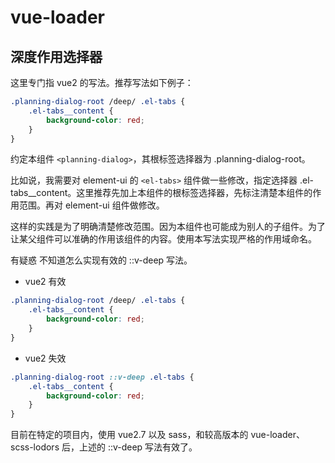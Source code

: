 # vue-loader

## 深度作用选择器

这里专门指 vue2 的写法。推荐写法如下例子：

```scss
.planning-dialog-root /deep/ .el-tabs {
	.el-tabs__content {
		background-color: red;
	}
}
```

约定本组件 `<planning-dialog>`，其根标签选择器为 .planning-dialog-root。

比如说，我需要对 element-ui 的 `<el-tabs>` 组件做一些修改，指定选择器 .el-tabs\_\_content。这里推荐先加上本组件的根标签选择器，先标注清楚本组件的作用范围。再对 element-ui 组件做修改。

这样的实践是为了明确清楚修改范围。因为本组件也可能成为别人的子组件。为了让某父组件可以准确的作用该组件的内容。使用本写法实现严格的作用域命名。

有疑惑 不知道怎么实现有效的 ::v-deep 写法。

- vue2 有效

```scss
.planning-dialog-root /deep/ .el-tabs {
	.el-tabs__content {
		background-color: red;
	}
}
```

- vue2 失效

```scss
.planning-dialog-root ::v-deep .el-tabs {
	.el-tabs__content {
		background-color: red;
	}
}
```

目前在特定的项目内，使用 vue2.7 以及 sass，和较高版本的 vue-loader、 scss-lodors 后，上述的 ::v-deep 写法有效了。
